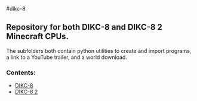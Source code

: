 #dikc-8

## Repository for both DIKC-8 and DIKC-8 2 Minecraft CPUs.

The subfolders both contain python utilities to create and import programs, a link to a YouTube trailer, and a world download.

### Contents:
- [DIKC-8]()
- [DIKC-8 2]()